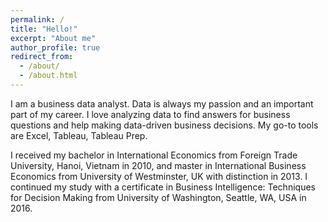 ```yaml
---
permalink: /
title: "Hello!"
excerpt: "About me"
author_profile: true
redirect_from: 
  - /about/
  - /about.html
---
```


I am a business data analyst. Data is always my passion and an important part of my career. I love analyzing data to find answers for business questions and help making data-driven business decisions. My go-to tools are Excel, Tableau, Tableau Prep. 

I received my bachelor in International Economics from Foreign Trade University, Hanoi, Vietnam in 2010, and master in International Business Economics from University of Westminster, UK with distinction in 2013. I continued my study with a certificate in Business Intelligence: Techniques for Decision Making from University of Washington, Seattle, WA, USA in 2016.

